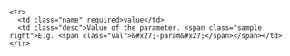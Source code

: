     <tr>
      <td class="name" required>value</td>
      <td class="desc">Value of the parameter. <span class="sample right">E.g. <span class="val">&#x27;-param&#x27;</span></span></td>
    </tr>

